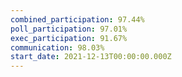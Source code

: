 ```yaml
---
combined_participation: 97.44%
poll_participation: 97.01%
exec_participation: 91.67%
communication: 98.03%
start_date: 2021-12-13T00:00:00.000Z
---
```

